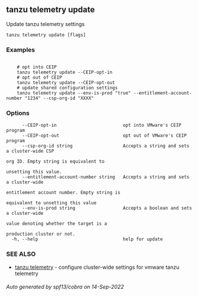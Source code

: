 ## tanzu telemetry update

Update tanzu telemetry settings

```
tanzu telemetry update [flags]
```

### Examples

```

    # opt into CEIP
    tanzu telemetry update --CEIP-opt-in
	# opt out of CEIP
    tanzu telemetry update --CEIP-opt-out
	# update shared configuration settings
    tanzu telemetry update --env-is-prod "true" --entitlement-account-number "1234" --csp-org-id "XXXX"

```

### Options

```
      --CEIP-opt-in                         opt into VMware's CEIP program
      --CEIP-opt-out                        opt out of VMware's CEIP program
      --csp-org-id string                   Accepts a string and sets a cluster-wide CSP
                                                                            org ID. Empty string is equivalent to
                                                                            unsetting this value.
      --entitlement-account-number string   Accepts a string and sets a cluster-wide
                                                                            entitlement account number. Empty string is
                                                                            equivalent to unsetting this value
      --env-is-prod string                  Accepts a boolean and sets a cluster-wide
                                                                            value denoting whether the target is a
                                                                            production cluster or not.
  -h, --help                                help for update
```

### SEE ALSO

* [tanzu telemetry](tanzu_telemetry.md)	 - configure cluster-wide settings for vmware tanzu telemetry

###### Auto generated by spf13/cobra on 14-Sep-2022
